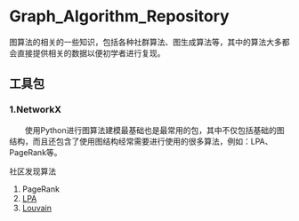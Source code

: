 # Graph_Algorithm_Repository
图算法的相关的一些知识，包括各种社群算法、图生成算法等，其中的算法大多都会直接提供相关的数据以便初学者进行复现。


## 工具包
### 1.NetworkX
  &emsp;&emsp;使用Python进行图算法建模最基础也是最常用的包，其中不仅包括基础的图结构，而且还包含了使用图结构经常需要进行使用的很多算法，例如：LPA、PageRank等。
  
 
社区发现算法
1. PageRank
2. [LPA](./LPA.ipynb)
3. [Louvain](./louvain.ipynb)
